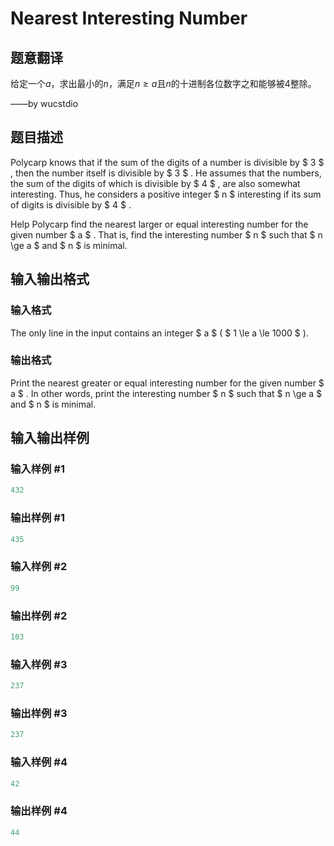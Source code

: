 # Nearest Interesting Number

## 题意翻译

给定一个$a$，求出最小的$n$，满足$n\ge a$且$n$的十进制各位数字之和能够被$4$整除。

——$\text{by wucstdio}$

## 题目描述

Polycarp knows that if the sum of the digits of a number is divisible by $ 3 $ , then the number itself is divisible by $ 3 $ . He assumes that the numbers, the sum of the digits of which is divisible by $ 4 $ , are also somewhat interesting. Thus, he considers a positive integer $ n $ interesting if its sum of digits is divisible by $ 4 $ .

Help Polycarp find the nearest larger or equal interesting number for the given number $ a $ . That is, find the interesting number $ n $ such that $ n \ge a $ and $ n $ is minimal.

## 输入输出格式

### 输入格式

The only line in the input contains an integer $ a $ ( $ 1 \le a \le 1000 $ ).

### 输出格式

Print the nearest greater or equal interesting number for the given number $ a $ . In other words, print the interesting number $ n $ such that $ n \ge a $ and $ n $ is minimal.

## 输入输出样例

### 输入样例 #1

```cpp
432

```
### 输出样例 #1

```cpp
435

```
### 输入样例 #2

```cpp
99

```
### 输出样例 #2

```cpp
103

```
### 输入样例 #3

```cpp
237

```
### 输出样例 #3

```cpp
237

```
### 输入样例 #4

```cpp
42

```
### 输出样例 #4

```cpp
44

```
